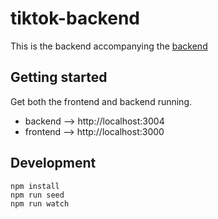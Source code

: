 # tiktok-backend

This is the backend accompanying the [backend](https://github.com/michelle-mok/tiktok-backend)

## Getting started

Get both the frontend and backend running.

- backend --> http://localhost:3004
- frontend --> http://localhost:3000

## Development

```
npm install
npm run seed
npm run watch
```
